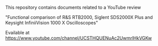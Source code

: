 This repository contains documents related to a YouTube review 

"Functional comparison of R&S RTB2000, Siglent SDS2000X Plus and Keysight InfiniiVision 1000 X Oscilloscopes"

Evailable at https://www.youtube.com/channel/UCSTHQUENuAc2UwmrlHkVGKw
